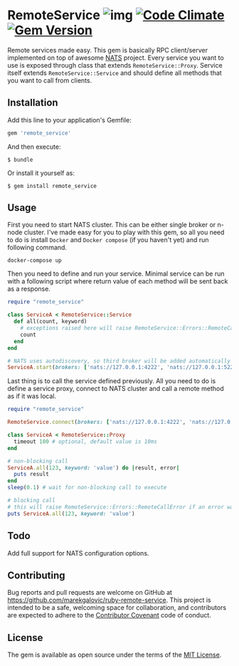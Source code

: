 # RemoteService ![img](https://travis-ci.com/marekgalovic/ruby-remote-service.svg?token=tzyPCMPPikt2LiEzxR71&branch=master) [![Code Climate](https://codeclimate.com/github/marekgalovic/ruby-remote-service/badges/gpa.svg)](https://codeclimate.com/github/marekgalovic/ruby-remote-service) [![Gem Version](https://badge.fury.io/rb/remote_service.svg)](https://badge.fury.io/rb/remote_service)
Remote services made easy. This gem is basically RPC client/server implemented on top of awesome [NATS](http://nats.io/) project. Every service you want to use is exposed through class that extends `RemoteService::Proxy`. Service itself extends `RemoteService::Service` and should define all methods that you want to call from clients.

## Installation

Add this line to your application's Gemfile:

```ruby
gem 'remote_service'
```

And then execute:

    $ bundle

Or install it yourself as:

    $ gem install remote_service

## Usage
First you need to start NATS cluster. This can be either single broker or n-node cluster. I've made easy for you to play with this gem, so all you need to do is install `Docker` and `Docker compose` (if you haven't yet) and run following command.
```
docker-compose up
```

Then you need to define and run your service. Minimal service can be run with a following script where return value of each method will be sent back as a response.
```ruby
require "remote_service"

class ServiceA < RemoteService::Service
  def all(count, keyword)
    # exceptions raised here will raise RemoteService::Errors::RemoteCallError exception in client
    count
  end
end

# NATS uses autodiscovery, so third broker will be added automatically
ServiceA.start(brokers: ['nats://127.0.0.1:4222', 'nats://127.0.0.1:5222'])
```

Last thing is to call the service defined previously. All you need to do is define a service proxy, connect to NATS cluster and call a remote method as if it was local. 
```ruby
require "remote_service"

RemoteService.connect(brokers: ['nats://127.0.0.1:4222', 'nats://127.0.0.1:6222'])

class ServiceA < RemoteService::Proxy
  timeout 100 # optional, default value is 10ms
end

# non-blocking call
ServiceA.all(123, keyword: 'value') do |result, error|
  puts result
end
sleep(0.1) # wait for non-blocking call to execute

# blocking call
# this will raise RemoteService::Errors::RemoteCallError if an error was raised in remote service
puts ServiceA.all(123, keyword: 'value')
```

## Todo
Add full support for NATS configuration options.

## Contributing

Bug reports and pull requests are welcome on GitHub at https://github.com/marekgalovic/ruby-remote-service. This project is intended to be a safe, welcoming space for collaboration, and contributors are expected to adhere to the [Contributor Covenant](http://contributor-covenant.org) code of conduct.


## License

The gem is available as open source under the terms of the [MIT License](http://opensource.org/licenses/MIT).

